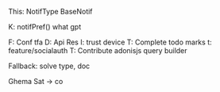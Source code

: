 This:
NotifType
BaseNotif

K: notifPref() what gpt

F: Conf tfa
D: Api Res
I: trust device
T: Complete todo marks
t: feature/socialauth
T: Contribute adonisjs query builder


Fallback: solve type, doc


Ghema
Sat -> co